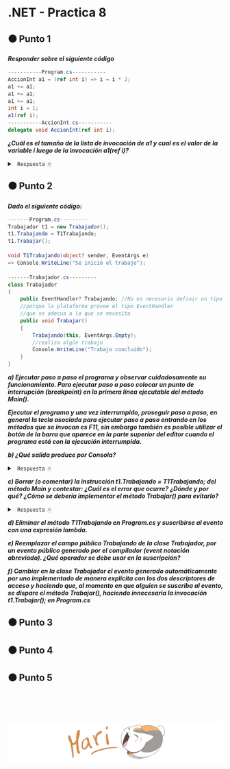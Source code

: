 # .NET - Practica 8


## ⚫ Punto 1

***Responder sobre el siguiente código***

~~~c#
-----------Program.cs-----------
AccionInt a1 = (ref int i) => i = i * 2;
a1 += a1;
a1 += a1;
a1 += a1;
int i = 1;
a1(ref i);
-----------AccionInt.cs-----------
delegate void AccionInt(ref int i);
~~~

***¿Cuál es el tamaño de la lista de invocación de a1 y cual es el valor de la variable i luego de la invocación a1(ref i)?***

<details><summary> <code> Respuesta 🖱 </code></summary><br>

En el código se utiliza un delegado AccionInt para representar una acción que toma una referencia a un entero y lo modifica. Luego, en el archivo Program.cs, se crea una instancia de este delegado llamada a1 que se utiliza varias veces.

El tamaño de la lista de invocación de a1 será 4, ya que se agrega la misma acción (a1) cuatro veces usando el operador +=.

El valor de la variable i después de la invocación a1(ref i) dependerá de cuántas veces se haya ejecutado la acción. En la acción a1, se multiplica el valor de i por 2 cada vez que se ejecuta. La primera vez que se ejecuta, i es 1, luego se convierte en 2, luego 4, luego 8 y finalmente 16. Pero la acción se ejecuta cuatro veces debido a que la estás agregando a sí misma cuatro veces en la lista de invocación. Entonces, el valor final de i será 1×2^4=16×2^4=256.

</details>

## ⚫ Punto 2

***Dado el siguiente código:***

~~~c#
-------Program.cs---------
Trabajador t1 = new Trabajador();
t1.Trabajando = T1Trabajando;
t1.Trabajar();

void T1Trabajando(object? sender, EventArgs e)
=> Console.WriteLine("Se inició el trabajo");

-------Trabajador.cs---------
class Trabajador
{
    public EventHandler? Trabajando; //No es necesario definir un tipo delegado propio
    //porque la plataforma provee el tipo EventHandler
    //que se adecua a lo que se necesita
    public void Trabajar()
    {
        Trabajando(this, EventArgs.Empty);
        //realiza algún trabajo
        Console.WriteLine("Trabajo concluido");
    }
}
~~~

***a) Ejecutar paso a paso el programa y observar cuidadosamente su funcionamiento. Para ejecutar paso a paso colocar un punto de interrupción (breakpoint) en la primera línea ejecutable del método Main().***

***Ejecutar el programa y una vez interrumpido, proseguir paso a paso, en general la tecla asociada para ejecutar paso a paso entrando en los métodos que se invocan es F11, sin embargo también es posible utilizar el botón de la barra que aparece en la parte superior del editor cuando el programa está con la ejecución interrumpida.***

***b) ¿Qué salida produce por Consola?***

<details><summary> <code> Respuesta 🖱 </code></summary><br>

~~~
Se inició el trabajo
Trabajo concluido
~~~

</details>

***c) Borrar (o comentar) la instrucción t1.Trabajando = T1Trabajando; del método Main y contestar: ¿Cuál es el error que ocurre? ¿Dónde y por qué? ¿Cómo se debería implementar el método Trabajar() para evitarlo?***

<details><summary> <code> Respuesta 🖱 </code></summary><br>

El programa tira dos warning:

* Trabajador.cs(8,9) --> La función local "T1Trabajando" se declara pero nunca se usa.

* Trabajador.cs(3,26) --> El campo 'Trabajador.Trabajando' nunca se asigna y siempre tendrá el valor predeterminado null.

Luego se muestra la siguiente excepción:

Unhandled exception. System.NullReferenceException: Object reference not set to an instance of an object.

* at Trabajador.Trabajar() in Trabajador.cs:line 8

* at Program. </Maín/> $(String[] args) in Program.cs:line 14

</details>

***d) Eliminar el método T1Trabajando en Program.cs y suscribirse al evento con una expresión lambda.***

***e) Reemplazar el campo público Trabajando de la clase Trabajador, por un evento público generado por el compilador (event notación abreviada). ¿Qué operador se debe usar en la suscripción?***

***f) Cambiar en la clase Trabajador el evento generado automáticamente por uno implementado de manera explícita con los dos descriptores de acceso y haciendo que, al momento en que alguien se suscriba al evento, se dispare el método Trabajar(), haciendo innecesaria la invocación t1.Trabajar(); en Program.cs***

## ⚫ Punto 3

## ⚫ Punto 4

## ⚫ Punto 5

<br>
<br>
<br>


<p><img align="center" src="https://github.com/Marimari2342/Marimari2342/blob/main/firmagith.png" alt="marigit"/></p>